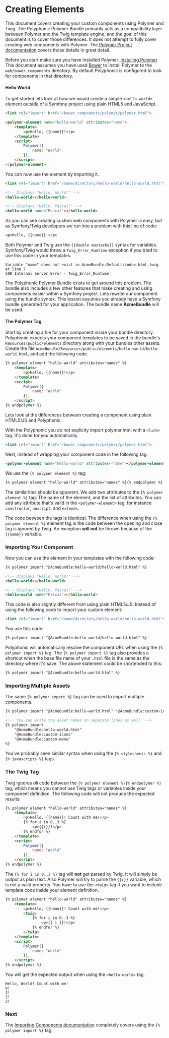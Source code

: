 # Creating Elements
This document covers creating your custom components using Polymer and Twig.
The Polyphonic Polymer Bundle primarily acts as a compatibility layer between
Polymer and the Twig template engine, and the goal of this document is to cover
those differences. It does not attempt to fully cover creating web components
with Polymer. The [Polymer Project documentation](https://www.polymer-project.org)
covers those details in great detail.

Before you start make sure you have installed Polymer.
[Installing Polymer](https://www.polymer-project.org/0.5/docs/start/getting-the-code.html)
This document assumes you have used [Bower](http://bower.io/) to install Polymer to the
`web/bower_components` directory. By default Polyphonic is configured to look for
components in that directory.

#### Hello World
To get started lets look at how we would create a simple `<hello-world>` element
outside of a Symfony project using plain HTML5 and JavaScript. 

```html
<link rel="import" href="/bower_components/polymer/polymer.html">

<polymer-element name="hello-world" attributes="name">
	<template>
		<p>Hello, {{name}}!</p>
	</template>
	<script>
		Polymer({
			name: "World"
		});
	</script>
</polymer-element>
```

You can now use the element by importing it.

```html
<link rel="import" href="/some/directory/hello-world/hello-world.html">

<!-- Displays "Hello, World!" -->
<hello-world></hello-world>

<!-- Displays "Hello, Pascal!" -->
<hello-world name="Pascal"></hello-world>
```

As you can see creating custom web components with Polymer is easy, but as Symfony/Twig
developers we run into a problem with this line of code:

```html
<p>Hello, {{name}}!</p>
```

Both Polymer and Twig use the `{{double mustache}}` syntax for variables. Symfony/Twig
would throw a `Twig_Error_Runtime` exception if you tried to use this code in
your templates.

```
Variable "name" does not exist in AcmeBundle:Default:index.html.twig at line 7
500 Internal Server Error - Twig_Error_Runtime
```

The Polyphonic Polymer Bundle exists to get around this problem. The bundle also
includes a few other features that make creating and using components easier
within a Symfony project. Lets rewrite our component using the bundle syntax.
This lesson assumes you already have a Symfony bundle generated for your
application. The bundle name **AcmeBundle** will be used.

#### The Polymer Tag
Start by creating a file for your component inside your bundle directory.
Polyphonic expects your component templates to be saved in the bundle's
`Resources/public/elements` directory along with your bundles other assets.
Create the file `AcmeBundle/Resources/public/elements/hello-world/hello-world.html`,
and add the following code.

```html
{% polymer element "hello-world" attributes="names" %}
	<template>
		<p>Hello, {{name}}!</p>
	</template>
	<script>
		Polymer({
			name: "World"
		});
	</script>
{% endpolymer %}
```

Lets look at the differences between creating a component using plain HTML5/JS and Polyphonic.

With the Polyphonic you do not explicity import polymer.html with a `<link>` tag. It's done for you automatically.

```html
<link rel="import" href="/bower_components/polymer/polymer.html">
```

Next, instead of wrapping your component code in the following tag:

```html
<polymer-element name="hello-world" attributes="name"></polymer-element>
```

We use the `{% polymer element %}` tag:

```html
{% polymer element "hello-world" attributes="names" %}{% endpolymer %}
```

The similarities should be apparent. We add two attributes to the `{% polymer element %}` tag: The name of the element, and the list of attributes. You can add any attribute that's valid in the `<polymer-element>` tag, for instance `constructor`, `noscript`, and `extends`.

The code between the tags is identical. The difference when using the `{% polymer element %}` element tag is the code between the opening and close tag is ignored by Twig. An exception **will not** be thrown because of the `{{name}}` variable.

### Importing Your Component
Now you can use the element in your templates with the following code:

```html
{% polymer import "@AcmeBundle:hello-world/hello-world.html" %}

<!-- Displays "Hello, World!" -->
<hello-world></hello-world>

<!-- Displays "Hello, Pascal!" -->
<hello-world name="Pascal"></hello-world>
```

This code is also slightly different from using plain HTML5/JS. Instead of using the following code to import your custom element:

```html
<link rel="import" href="/some/directory/hello-world/hello-world.html">
```

You use this code:

```html
{% polymer import "@AcmeBundle:hello-world/hello-world.html" %}
```

Polyphonic will automatically resolve the component URL when using the `{% polymer import %}` tag. The `{% polymer import %}` tag also provides a shortcut when the base file name of your `.html` file is the same as the directory where it's save. The above statement could be shortended to this:

```html
{% polymer import "@AcmeBundle:hello-world.html" %}
```

### Importing Multiple Assets
The same `{% polymer import %}` tag can be used to import multiple components.

```html
{% polymer import "@AcmeBundle:hello-world.html" "@AcmeBundle:custom-icons" "@AcmeBundle:custom-menu" %}

<!-- You can write the asset names on separate lines as well. -->
{% polymer import
	"@AcmeBundle:hello-world.html"
	"@AcmeBundle:custom-icons"
	"@AcmeBundle:custom-menu"
%}
```

You've probably seen similar syntax when using the `{% stylesheets %}` and `{% javascripts %}` tags.

### The Twig Tag
Twig ignores *all* code between the `{% polymer element %}{% endpolymer %}` tag, which means you cannot use Twig tags or variables inside your component definition. The following code will not produce the expected results:

```html
{% polymer element "hello-world" attributes="names" %}
    <template>
        <p>Hello, {{name}}! Count with me!</p>
        {% for i in 0..3 %}
            <p>{{i}}!</p>
        {% endfor %}
    </template>
    <script>
        Polymer({
            name: "World"
        });
    </script>
{% endpolymer %}
```

The `{% for i in 0..3 %}` tag will **not** get parsed by Twig. It will simply be output as plain text. Also Polymer will try to parse the `{{i}}` variable, which is not a valid property. You have to use the `<twig>` tag if you want to include template code inside your element definition.

```html
{% polymer element "hello-world" attributes="names" %}
    <template>
        <p>Hello, {{name}}! Count with me!</p>
        <twig>
            {% for i in 0..3 %}
                <p>{{ i }}!</p>
            {% endfor %}
        </twig>
    </template>
    <script>
        Polymer({
            name: "World"
        });
    </script>
{% endpolymer %}
```

You will get the expected output when using the `<hello-world>` tag.

```
Hello, World! Count with me!
0!
1!
2!
3!
```

### Next
The [Importing Components documentation](importing.md) completely covers using the `{% polymer import %}` tag.
